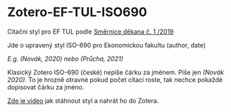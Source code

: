 # Zotero-EF-TUL-ISO690
Citační styl pro EF TUL podle [Směrnice děkana č. 1 /2019](http://www.ef.tul.cz/document/899)

Jde o upravený styl ISO-690 pro Ekonomickou fakultu (author, date)

_E.g. (Novák, 2020) nebo (Průcha, 2021)_

Klasický Zotero ISO-690 (české) nepíše čárku za jménem. Píše jen _(Novák 2020)_. To je hrozně otravné pokud počet citací roste, tak nechce pokaždé dopisovat čárku za jméno.

[Zde je video]() jak stáhnout styl a nahrát ho do Zotera.

